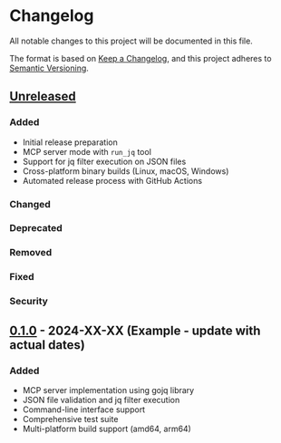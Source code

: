 # Changelog

All notable changes to this project will be documented in this file.

The format is based on [Keep a Changelog](https://keepachangelog.com/en/1.1.0/),
and this project adheres to [Semantic Versioning](https://semver.org/spec/v2.0.0.html).

## [Unreleased]

### Added
- Initial release preparation
- MCP server mode with `run_jq` tool
- Support for jq filter execution on JSON files
- Cross-platform binary builds (Linux, macOS, Windows)
- Automated release process with GitHub Actions

### Changed

### Deprecated

### Removed

### Fixed

### Security

## [0.1.0] - 2024-XX-XX (Example - update with actual dates)

### Added
- MCP server implementation using gojq library
- JSON file validation and jq filter execution
- Command-line interface support
- Comprehensive test suite
- Multi-platform build support (amd64, arm64)

[Unreleased]: https://github.com/berrydev-ai/gojq-mcp/compare/v0.1.0...HEAD
[0.1.0]: https://github.com/berrydev-ai/gojq-mcp/releases/tag/v0.1.0
